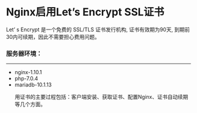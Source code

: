<h1>Nginx启用Let’s Encrypt SSL证书</h1>

<p>Let’ s Encrypt 是一个免费的 SSL/TLS 证书发行机构, 证书有效期为90天, 到期前30内可续期，因此不需要担心费用问题。</p>
<h3>服务器环境：</h3>
<hr>
<ul>
  <li>nginx-1.10.1</li>
  <li>php-7.0.4</li>
  <li>mariadb-10.1.13</li>
<p>用证书的主要过程包括：客户端安装、获取证书、配置Nginx、证书自动续期等几个方面。</p>
  
